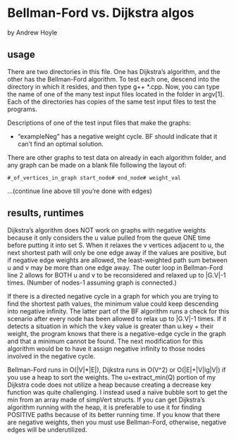 Bellman-Ford vs. Dijkstra algos
===============================

by Andrew Hoyle

usage
-----
There are two directories in this file.  One has Dijkstra’s algorithm, and the other has the Bellman-Ford algorithm.  To test each one, descend into the directory in which it resides, and then type g++ *.cpp.  Now, you can type the name of one of the many test input files located in the folder in argv[1].  Each of the directories has copies of the same test input files to test the programs.

Descriptions of one of the test input files that make the graphs:

* “exampleNeg” has a negative weight cycle.  BF should indicate that it can’t find an optimal solution.

There are other graphs to test data on already in each algorithm folder, and any graph can be made on a blank file following the layout of:

	#_of_vertices_in_graph start_node# end_node# weight_val

…(continue line above till you’re done with edges)
	
results, runtimes
-----------------
Dijkstra’s algorithm does NOT work on graphs with negative weights because it only considers the u value pulled from the queue ONE time before putting it into set S.  When it relaxes the v vertices adjacent to u, the next shortest path will only be one edge away if the values are positive, but if negative edge weights are allowed, the least-weighted path sum between u and v may be more than one edge away.  The outer loop in Bellman-Ford line 2 allows for BOTH u and v to be reconsidered and relaxed up to |G.V|-1 times.  (Number of nodes-1 assuming graph is connected.)

If there is a directed negative cycle in a graph for which you are trying to find the shortest path values, the minimum value could keep descending into negative infinity.  The latter part of the BF algorithm runs a check for this scenario after every node has been allowed to relax up to |G.V|-1 times.  If it detects a situation in which the v.key value is greater than u.key + their weight, the program knows that there is a negative-edge cycle in the graph and that a minimum cannot be found.  The next modification for this algorithm would be to have it assign negative infinity to those nodes involved in the negative cycle.

Bellman-Ford runs in O(|V|*|E|), Dijkstra runs in O(V^2) or O(|E|+|V|lg|V|) if you use a heap to sort the weights.  The u=extract_min(Q) portion of my Dijkstra code does not utilize a heap because creating a decrease key function was quite challenging.  I instead used a naïve bubble sort to get the min from an array made of simpVert structs.  If you can get Dijkstra’s algorithm running with the heap, it is preferable to use it for finding POSITIVE paths because of its better running time.  If you know that there are negative weights, then you must use Bellman-Ford, otherwise, negative edges will be underutilized.

